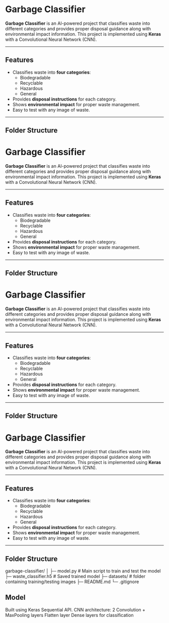 # Garbage Classifier

**Garbage Classifier** is an AI-powered project that classifies waste into different categories and provides proper disposal guidance along with environmental impact information. This project is implemented using **Keras** with a Convolutional Neural Network (CNN).

---

## Features

- Classifies waste into **four categories**:
  - Biodegradable
  - Recyclable
  - Hazardous
  - General
- Provides **disposal instructions** for each category.
- Shows **environmental impact** for proper waste management.
- Easy to test with any image of waste.

---

## Folder Structure

# Garbage Classifier

**Garbage Classifier** is an AI-powered project that classifies waste into different categories and provides proper disposal guidance along with environmental impact information. This project is implemented using **Keras** with a Convolutional Neural Network (CNN).

---

## Features

- Classifies waste into **four categories**:
  - Biodegradable
  - Recyclable
  - Hazardous
  - General
- Provides **disposal instructions** for each category.
- Shows **environmental impact** for proper waste management.
- Easy to test with any image of waste.

---

## Folder Structure

# Garbage Classifier

**Garbage Classifier** is an AI-powered project that classifies waste into different categories and provides proper disposal guidance along with environmental impact information. This project is implemented using **Keras** with a Convolutional Neural Network (CNN).

---

## Features

- Classifies waste into **four categories**:
  - Biodegradable
  - Recyclable
  - Hazardous
  - General
- Provides **disposal instructions** for each category.
- Shows **environmental impact** for proper waste management.
- Easy to test with any image of waste.

---

## Folder Structure

# Garbage Classifier

**Garbage Classifier** is an AI-powered project that classifies waste into different categories and provides proper disposal guidance along with environmental impact information. This project is implemented using **Keras** with a Convolutional Neural Network (CNN).

---

## Features

- Classifies waste into **four categories**:
  - Biodegradable
  - Recyclable
  - Hazardous
  - General
- Provides **disposal instructions** for each category.
- Shows **environmental impact** for proper waste management.
- Easy to test with any image of waste.

---

## Folder Structure

garbage-classifier/
│
├─ model.py # Main script to train and test the model
├─ waste_classifier.h5 # Saved trained model
├─ datasets/ # folder containing training/testing images
├─ README.md
└─ .gitignore

## Model

Built using Keras Sequential API.
CNN architecture:
2 Convolution + MaxPooling layers
Flatten layer
Dense layers for classification
